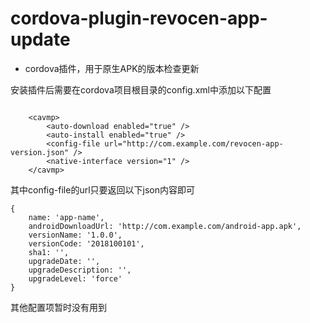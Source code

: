 # cordova-plugin-revocen-app-update

- cordova插件，用于原生APK的版本检查更新

安装插件后需要在cordova项目根目录的config.xml中添加以下配置
```

    <cavmp>
        <auto-download enabled="true" />
        <auto-install enabled="true" />
        <config-file url="http://com.example.com/revocen-app-version.json" />
        <native-interface version="1" />
    </cavmp>

```

其中config-file的url只要返回以下json内容即可

```
{
    name: 'app-name',
    androidDownloadUrl: 'http://com.example.com/android-app.apk',
    versionName: '1.0.0',
    versionCode: '2018100101',
    sha1: '',
    upgradeDate: '',
    upgradeDescription: '',
    upgradeLevel: 'force'
}
```

其他配置项暂时没有用到
